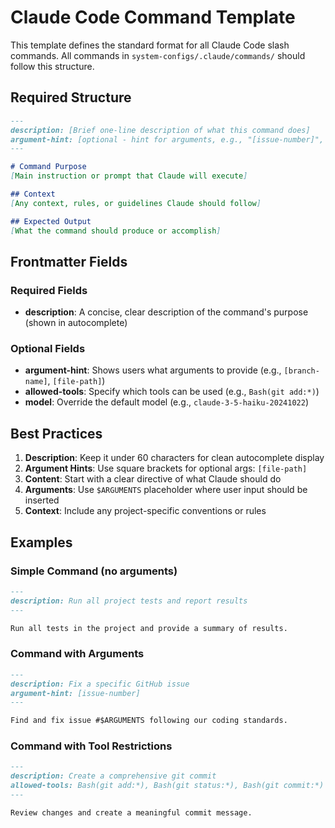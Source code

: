 # Claude Code Command Template

This template defines the standard format for all Claude Code slash commands.
All commands in `system-configs/.claude/commands/` should follow this structure.

## Required Structure

```markdown
---
description: [Brief one-line description of what this command does]
argument-hint: [optional - hint for arguments, e.g., "[issue-number]", "[file-path]", or leave empty if no arguments]
---

# Command Purpose
[Main instruction or prompt that Claude will execute]

## Context
[Any context, rules, or guidelines Claude should follow]

## Expected Output
[What the command should produce or accomplish]
```

## Frontmatter Fields

### Required Fields

- **description**: A concise, clear description of the command's purpose (shown in autocomplete)

### Optional Fields

- **argument-hint**: Shows users what arguments to provide (e.g., `[branch-name]`, `[file-path]`)
- **allowed-tools**: Specify which tools can be used (e.g., `Bash(git add:*)`)
- **model**: Override the default model (e.g., `claude-3-5-haiku-20241022`)

## Best Practices

1. **Description**: Keep it under 60 characters for clean autocomplete display
2. **Argument Hints**: Use square brackets for optional args: `[file-path]`
3. **Content**: Start with a clear directive of what Claude should do
4. **Arguments**: Use `$ARGUMENTS` placeholder where user input should be inserted
5. **Context**: Include any project-specific conventions or rules

## Examples

### Simple Command (no arguments)

```markdown
---
description: Run all project tests and report results
---

Run all tests in the project and provide a summary of results.
```

### Command with Arguments

```markdown
---
description: Fix a specific GitHub issue
argument-hint: [issue-number]
---

Find and fix issue #$ARGUMENTS following our coding standards.
```

### Command with Tool Restrictions

```markdown
---
description: Create a comprehensive git commit
allowed-tools: Bash(git add:*), Bash(git status:*), Bash(git commit:*)
---

Review changes and create a meaningful commit message.
```
